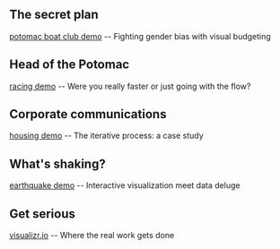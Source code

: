 
## The secret plan

[potomac boat club demo](http://pbogden.com/racing/budget) -- Fighting gender bias with visual budgeting

## Head of the Potomac

[racing demo](http://pbogden.com/racing) -- Were you really faster or just going with the flow?

## Corporate communications

[housing demo](http://pbogden.com/single) -- The iterative process: a case study

## What's shaking?

[earthquake demo](http://pbogden.com/shake) -- Interactive visualization meet data deluge

## Get serious

[visualizr.io](http://visualizr.io) -- Where the real work gets done
